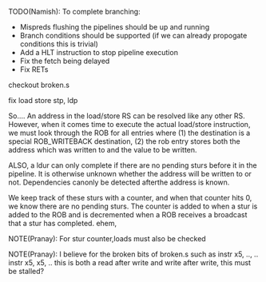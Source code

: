 
TODO(Namish): To complete branching:
- Mispreds flushing the pipelines should be up and running
- Branch conditions should be supported (if we can already propogate
conditions this is trivial)
- Add a HLT instruction to stop pipeline execution
- Fix the fetch being delayed
- Fix RETs

checkout broken.s

fix load store
stp, ldp

So....
An address in the load/store RS can be resolved like any
other RS. However, when it comes time to execute the actual
load/store instruction, we must look through the ROB for all
entries where (1) the destination is a special ROB_WRITEBACK
destination, (2) the rob entry stores both the address which
was written to and the value to be written.

ALSO, a ldur can only complete if there are no pending sturs
before it in the pipeline. It is otherwise unknown whether the address
will be written to or not. Dependencies canonly be detected
afterthe address is known.

We keep track of these sturs with a counter, and when that
counter hits 0, we know there are no pending sturs. The counter
is added to when a stur is added to the ROB and is decremented
when a ROB receives a broadcast that a stur has completed.
ehem,

NOTE(Pranay): For stur counter,loads must also be checked

NOTE(Pranay): I believe for the broken bits of broken.s such as
instr x5, .., ..
instr x5, x5, ..
this is both a read after write and write after write, this must be
stalled?
